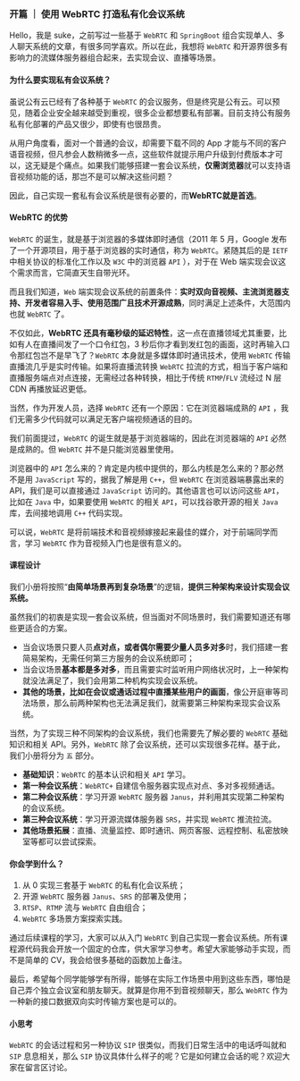### 开篇 ｜ 使用 WebRTC 打造私有化会议系统

Hello，我是 suke，之前写过一些基于 `WebRTC` 和 `SpringBoot` 组合实现单人、多人聊天系统的文章，有很多同学喜欢。所以在此，我想将 `WebRTC` 和开源界很多有影响力的流媒体服务器组合起来，去实现会议、直播等场景。

#### 为什么要实现私有会议系统？

虽说公有云已经有了各种基于 `WebRTC` 的会议服务，但是终究是公有云。可以预见，随着企业安全越来越受到重视，很多企业都想要私有部署。目前支持公有服务私有化部署的产品又很少，即使有也很昂贵。

从用户角度看，面对一个普通的会议，却需要下载不同的 App 才能与不同的客户语音视频，但凡参会人数稍微多一点，这些软件就提示用户升级到付费版本才可以，这无疑是个痛点。如果我们能够搭建一套会议系统，**仅需浏览器**就可以支持语音视频功能的话，那岂不是可以解决这些问题？

因此，自己实现一套私有会议系统是很有必要的，而**WebRTC就是首选**。

#### WebRTC 的优势

`WebRTC` 的诞生，就是基于浏览器的多媒体即时通信（2011 年 5 月，Google 发布了一个开源项目，用于基于浏览器的实时通信，称为 `WebRTC`。紧随其后的是 `IETF` 中相关协议的标准化工作以及 `W3C` 中的浏览器 `API` ），对于在 Web 端实现会议这个需求而言，它简直天生自带光环。

而且我们知道，`Web` 端实现会议系统的前置条件：**实时双向音视频、主流浏览器支持、开发者容易入手、使用范围广且技术开源成熟**，同时满足上述条件，大范围内也就 `WebRTC` 了。

不仅如此，**WebRTC 还具有毫秒级的延迟特性**，这一点在直播领域尤其重要，比如有人在直播间发了一个口令红包，3 秒后你才看到发红包的画面，这时再输入口令那红包岂不是早飞了？`WebRTC` 本身就是多媒体即时通讯技术，使用 `WebRTC` 传输直播流几乎是实时传输。如果将直播流转换 `WebRTC` 拉流的方式，相当于客户端和直播服务端点对点连接，无需经过各种转换，相比于传统 `RTMP`/`FLV` 流经过 N 层 CDN 再播放延迟更低。

当然，作为开发人员，选择 `WebRTC` 还有一个原因：它在浏览器端成熟的 `API` ，我们无需多少代码就可以满足无客户端视频通话的目的。

我们前面提过，`WebRTC` 的诞生就是基于浏览器端的，因此在浏览器端的 `API` 必然是成熟的。但 `WebRTC` 并不是只能浏览器里使用。

浏览器中的 `API` 怎么来的？肯定是内核中提供的，那么内核是怎么来的？那必然不是用 `JavaScript` 写的，据我了解是用 `C++`，但 `WebRTC` 在浏览器端暴露出来的 API，我们是可以直接通过 `JavaScript` 访问的。其他语言也可以访问这些 `API`，比如在 `Java` 中，如果要使用 `WebRTC` 的相关 `API`，可以找谷歌开源的相关 `Java` 库，去间接地调用 `C++` 代码实现。

可以说，`WebRTC` 是将前端技术和音视频嫁接起来最佳的媒介，对于前端同学而言，学习 `WebRTC` 作为音视频入门也是很有意义的。

#### 课程设计

我们小册将按照“**由简单场景再到复杂场景**”的逻辑，**提供三种架构来设计实现会议系统。**

虽然我们的初衷是实现一套会议系统，但当面对不同场景时，我们需要知道还有哪些更适合的方案。

- 当会议场景只要人员**点对点，或者偶尔需要少量人员多对多**时，我们搭建一套简易架构，无需任何第三方服务的会议系统即可；
- 当会议场景**基本都是多对多**，而且需要实时监听用户网络状况时，上一种架构就没法满足了，我们会用第二种机构实现会议系统。
- **其他的场景，比如在会议或通话过程中直播某些用户的画面**，像公开庭审等司法场景，那么前两种架构也无法满足我们，就需要第三种架构来现实会议系统。

当然，为了实现三种不同架构的会议系统，我们也需要先了解必要的 `WebRTC` 基础知识和相关 API。另外，`WebRTC` 除了会议系统，还可以实现很多花样。基于此，我们小册将分为 `五` 部分。

- **基础知识**：`WebRTC` 的基本认识和相关 `API` 学习。
- **第一种会议系统**：`WebRTC+` 自建信令服务器实现点对点、多对多视频通话。
- **第二种会议系统**：学习开源 `WebRTC` 服务器 `Janus`，并利用其实现第二种架构的会议系统。
- **第三种会议系统**：学习开源流媒体服务器 `SRS`，并实现 `WebRTC` 推流拉流。
- **其他场景拓展**：直播、流量监控、即时通讯、网页客服、远程控制、私密放映室等都可以尝试探索。

#### 你会学到什么？

1. 从 0 实现三套基于 `WebRTC` 的私有化会议系统；
2. 开源 `WebRTC` 服务器 `Janus`、`SRS` 的部署及使用；
3. `RTSP`、`RTMP` 流与 `WebRTC` 自由组合；
4. `WebRTC` 多场景方案探索实践。

通过后续课程的学习，大家可以从入门 `WebRTC` 到自己实现一套会议系统。所有课程源代码我会开放一个固定的仓库，供大家学习参考。希望大家能够动手实现，而不是简单的 CV，我会给很多基础的函数加上备注。

最后，希望每个同学能够学有所得，能够在实际工作场景中用到这些东西，哪怕是自己弄个独立会议室和朋友聊天。就算是你用不到音视频聊天，那么 `WebRTC` 作为一种新的接口数据双向实时传输方案也是可以的。

#### 小思考

`WebRTC` 的会话过程和另一种协议 `SIP` 很类似，而我们日常生活中的电话呼叫就和 `SIP` 息息相关，那么 `SIP` 协议具体什么样子的呢？它是如何建立会话的呢？欢迎大家在留言区讨论。